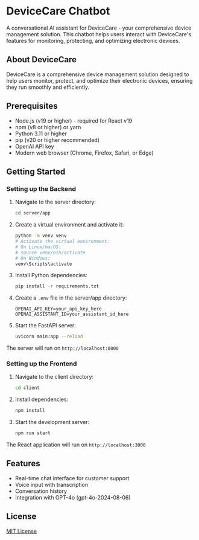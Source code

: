 # DeviceCare Chatbot

A conversational AI assistant for DeviceCare - your comprehensive device management solution. This chatbot helps users interact with DeviceCare's features for monitoring, protecting, and optimizing electronic devices.

## About DeviceCare

DeviceCare is a comprehensive device management solution designed to help users monitor, protect, and optimize their electronic devices, ensuring they run smoothly and efficiently.

## Prerequisites

- Node.js (v19 or higher) - required for React v19
- npm (v8 or higher) or yarn
- Python 3.11 or higher
- pip (v20 or higher recommended)
- OpenAI API key
- Modern web browser (Chrome, Firefox, Safari, or Edge)

## Getting Started

### Setting up the Backend

1. Navigate to the server directory:

   ```bash
   cd server/app
   ```

2. Create a virtual environment and activate it:

   ```bash
   python -m venv venv
   # Activate the virtual environment:
   # On Linux/macOS:
   # source venv/bin/activate
   # On Windows:
   venv\Scripts\activate
   ```

3. Install Python dependencies:

   ```bash
   pip install -r requirements.txt
   ```

4. Create a `.env` file in the server/app directory:

   ```env
   OPENAI_API_KEY=your_api_key_here
   OPENAI_ASSISTANT_ID=your_assistant_id_here
   ```

5. Start the FastAPI server:
   ```bash
   uvicorn main:app --reload
   ```

The server will run on `http://localhost:8000`

### Setting up the Frontend

1. Navigate to the client directory:

   ```bash
   cd client
   ```

2. Install dependencies:

   ```bash
   npm install
   ```

3. Start the development server:
   ```bash
   npm run start
   ```

The React application will run on `http://localhost:3000`

## Features

- Real-time chat interface for customer support
- Voice input with transcription
- Conversation history
- Integration with GPT-4o (gpt-4o-2024-08-06)

## License

[MIT License](LICENSE)
